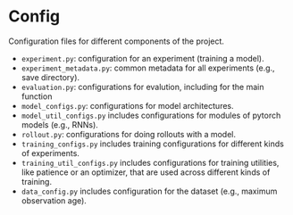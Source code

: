 # Config

Configuration files for different components of the project.

- `experiment.py`: configuration for an experiment (training a model).
- `experiment_metadata.py`: common metadata for all experiments (e.g., save directory).
- `evaluation.py`: configurations for evalution, including for the main function
- `model_configs.py`: configurations for model architectures.
- `model_util_configs.py` includes configurations for modules of pytorch models (e.g., RNNs).
- `rollout.py`: configurations for doing rollouts with a model.
- `training_configs.py` includes training configurations for different kinds of experiments.
- `training_util_configs.py` includes configurations for training utilities, like patience or an optimizer, that are 
used across different kinds of training.
- `data_config.py` includes configuration for the dataset (e.g., maximum observation age).


